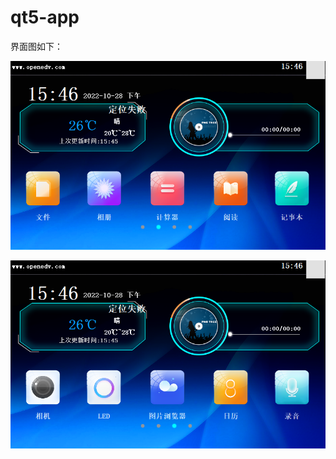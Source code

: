 # qt5-app

界面图如下：

![image](https://github.com/liefyuan/qt5-app/blob/main/360%E6%88%AA%E5%9B%BE172904291028996.png)

![image2](https://github.com/liefyuan/qt5-app/blob/main/360%E6%88%AA%E5%9B%BE17290501364379.png)
